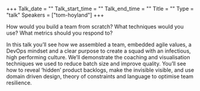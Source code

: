 +++
Talk_date = ""
Talk_start_time = ""
Talk_end_time = ""
Title = ""
Type = "talk"
Speakers = ["tom-hoyland"]
+++

How would you build a team from scratch? What techniques would you use? What metrics should you respond to? 

In this talk you’ll see how we assembled a team, embedded agile values, a DevOps mindset and a clear purpose to create a squad with an infectious, high performing culture. We’ll demonstrate the coaching and visualisation techniques we used to reduce batch size and improve quality. You’ll see how to reveal ‘hidden’ product backlogs, make the invisible visible, and use domain driven design, theory of constraints and language to optimise team resilience.

